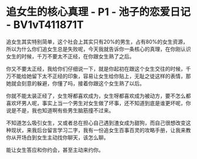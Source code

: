 # 追女生的核心真理 - P1 - 池子的恋爱日记 - BV1vT411871T

追女生其实特别简单，这个社会上其实只有20%的男生，占有80%的女生资源，所以为什么你们追女生总是失败呢，今天我就告诉你一条核心的真理，在你刚认识女生的时候，千万不要太不正经，在你跟女生熟了之后。

你又不要太正经，我给你们仔细说一下，就是你起初在跟这个女生交往的时候，千万不能给她留下太不正经的印象，容易让女生给你贴上，无耻之徒这样的表情，那她就会刻意的躲避，你懂了吗，接着你跟这个女生熟了以后。

你就不能太装正经了，女生呀都喜欢成为，女生呀都喜欢成为被动方，要不怎么都喜欢坏男人呢，事实上当一个男生对女生做了坏事，还不知道到底是谁更坏呢，你说是不是，我也知道啊有些男生脑筋撞不过来。

不知道怎么吸引女生，又或者总在担心自己遇到渣女成为甜狗，而自己很想改变这种现状，来我后台留言学习二字，我有一份追女生百事百灵的攻略手册，让我来教你从开场白到女生主动找你聊天，该怎么聊。

能让女生答应和你约会，甚至主动来约你。